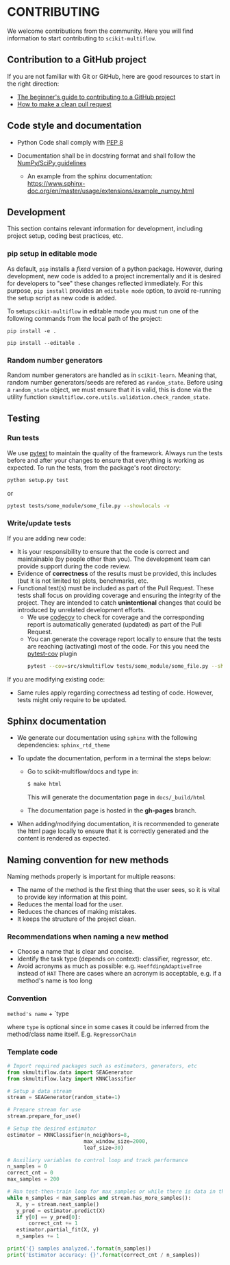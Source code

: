 # CONTRIBUTING

We welcome contributions from the community. Here you will find information to start contributing to `scikit-multiflow`.

## Contribution to a GitHub project
If you are not familiar with Git or GitHub, here are good resources to start in the right direction:
* [The beginner's guide to contributing to a GitHub project](https://akrabat.com/the-beginners-guide-to-contributing-to-a-github-project/)
* [How to make a clean pull request](https://github.com/MarcDiethelm/contributing/blob/master/README.md)

## Code style and documentation

* Python Code shall comply with [PEP 8](https://www.python.org/dev/peps/pep-0008/)

* Documentation shall be in docstring format and shall follow the
  [NumPy/SciPy guidelines](https://numpydoc.readthedocs.io/en/latest/format.html#docstring-standard)

  - An example from the sphinx documentation:  
    https://www.sphinx-doc.org/en/master/usage/extensions/example_numpy.html

## Development
This section contains relevant information for development, including project setup, coding best practices, etc.
 
### pip setup in editable mode
As default, `pip` installs a *fixed* version of a python package. However, during development, new code is added to a project incrementally and it is desired for developers to "see" these changes reflected immediately. For this purpose, `pip install` provides an `editable mode` option, to avoid re-running the setup script as new code is added.

To setup`scikit-multiflow` in editable mode you must run one of the following commands from the local path of the project:
```shell
pip install -e .
```
```shell
pip install --editable .
```

### Random number generators
Random number generators are handled as in `scikit-learn`. Meaning that, random number generators/seeds are refered as `random_state`. Before using a `random_state` object, we must ensure that it is valid, this is done via the utility function `skmultiflow.core.utils.validation.check_random_state`.

## Testing
### Run tests
We use [pytest](https://docs.pytest.org/) to maintain the quality of the framework. Always run the tests before and after your changes to ensure that everything is working as expected. To run the tests, from the package's root directory:
```bash
python setup.py test
```
or
```bash
pytest tests/some_module/some_file.py --showlocals -v
```


### Write/update tests
If you are adding new code:
* It is your responsibility to ensure that the code is correct and maintainable (by people other than you). The development team can provide support during the code review.
* Evidence of **correctness** of the results must be provided, this includes (but it is not limited to) plots, benchmarks, etc.
* Functional test(s) must be included as part of the Pull Request. These tests shall focus on providing coverage and ensuring the integrity of the project. They are intended to catch **unintentional** changes that could be introduced by unrelated development efforts.
  * We use [codecov](https://codecov.io/gh/scikit-multiflow/scikit-multiflow) to check for coverage and the corresponding report is automatically generated (updated) as part of the Pull Request.
  * You can generate the coverage report locally to ensure that the tests are reaching (activating) most of the code. For this you need the [pytest-cov](https://github.com/pytest-dev/pytest-cov) plugin
    ```bash
    pytest --cov=src/skmultiflow tests/some_module/some_file.py --showlocals -v
    ```

If you are modifying existing code:
* Same rules apply regarding correctness ad testing of code. However, tests might only require to be updated.

## Sphinx documentation
* We generate our documentation using `sphinx` with the following dependencies: `sphinx_rtd_theme` 
* To update the documentation, perform in a terminal the steps below:
    * Go to scikit-multiflow/docs and type in:  
      ``` bash
      $ make html
      ```
      This will generate the documentation page in `docs/_build/html`
     
    * The documentation page is hosted in the **gh-pages** branch.

* When adding/modifying documentation, it is recommended to generate the html page locally to ensure that it is correctly generated and the content is rendered as expected.

## Naming convention for new methods

Naming methods properly is important for multiple reasons:
- The name of the method is the first thing that the user sees, so it is vital to provide key information at this point.
- Reduces the mental load for the user.
- Reduces the chances of making mistakes.
- It keeps the structure of the project clean.

### Recommendations when naming a new method
- Choose a name that is clear and concise.
- Identify the task type (depends on context): classifier, regressor, etc.
- Avoid acronyms as much as possible: e.g. `HoeffdingAdaptiveTree` instead of `HAT`
  There are cases where an acronym is acceptable, e.g. if a method's name is too long

### Convention

`method's name` + `type

where `type` is optional since in some cases it could be inferred from the method/class name itself. E.g. `RegressorChain`

### Template code

```python
# Import required packages such as estimators, generators, etc
from skmultiflow.data import SEAGenerator
from skmultiflow.lazy import KNNClassifier

# Setup a data stream
stream = SEAGenerator(random_state=1)

# Prepare stream for use
stream.prepare_for_use()    

# Setup the desired estimator
estimator = KNNClassifier(n_neighbors=8,
                         max_window_size=2000,
                         leaf_size=30)

# Auxiliary variables to control loop and track performance
n_samples = 0
correct_cnt = 0
max_samples = 200

# Run test-then-train loop for max_samples or while there is data in the stream
while n_samples < max_samples and stream.has_more_samples():
   X, y = stream.next_sample()
   y_pred = estimator.predict(X)
   if y[0] == y_pred[0]:
       correct_cnt += 1
   estimator.partial_fit(X, y)
   n_samples += 1

print('{} samples analyzed.'.format(n_samples))   
print('Estimator accuracy: {}'.format(correct_cnt / n_samples))
```
